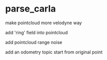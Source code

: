 # parse_carla
make pointcloud more velodyne way

add 'ring' field into pointcloud

add pointcloud range noise

add an odometry topic start from original point
